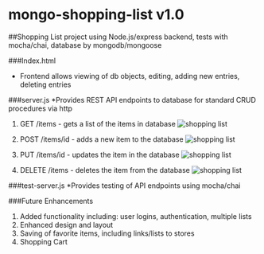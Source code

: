 # mongo-shopping-list v1.0

##Shopping List project using Node.js/express backend, tests with mocha/chai, database by mongodb/mongoose

###Index.html
* Frontend allows viewing of db objects, editing, adding new entries, deleting entries

###server.js
*Provides REST API endpoints to database for standard CRUD procedures via http
  1. GET /items - gets a list of the items in database
    ![shopping list](http://i.imgur.com/jmWJRSbm.png "Shopping List")
  
  2. POST /items/id - adds a new item to the database
   ![shopping list](http://i.imgur.com/UDjZTU4m.png "Shopping List")
   
  3. PUT /items/id - updates the item in the database
   ![shopping list](http://i.imgur.com/QKnbAblm.png "Shopping List")
   
  4. DELETE /items - deletes the item from the database
 ![shopping list](http://i.imgur.com/ExJgAsDm.png "Shopping List")

###test-server.js
*Provides testing of API endpoints using mocha/chai

###Future Enhancements
  1. Added functionality including: user logins, authentication, multiple lists
  2. Enhanced design and layout
  3. Saving of favorite items, including links/lists to stores
  4. Shopping Cart
